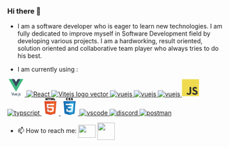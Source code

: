 ### Hi there 👋

- I am a software developer who is eager to learn new technologies.   I am fully dedicated to improve myself in Software Development field by developing various projects. I am a hardworking, result oriented,  solution oriented and collaborative team player who always tries to do his best.

- I am currently using :

<a href="https://vuejs.org/" target="_blank" rel="noreferrer"> <img src="https://raw.githubusercontent.com/devicons/devicon/master/icons/vuejs/vuejs-original-wordmark.svg" alt="vuejs" width="40" height="40"/> </a>
<a href="https://reactjs.org/" target="_blank" rel="noreferrer"> <img src="https://upload.wikimedia.org/wikipedia/commons/a/a7/React-icon.svg" alt="React" width="40" height="40"/> </a>
<a href="https://vitejs.dev/" target="_blank" rel="noreferrer"> <img src="https://cdn.worldvectorlogo.com/logos/vitejs.svg" alt="Vitejs logo vector" width="40" height="40"/> </a>
<a href="https://nodejs.org/en" target="_blank" rel="noreferrer"> <img src="https://nodejs.org/static/images/logo.svg" alt="vuejs" width="40" height="40"/> </a>
<a href="https://expressjs.com/" target="_blank" rel="noreferrer"> <img src="https://expressjs.com/images/favicon.png" alt="vuejs" width="40" height="40"/> </a>
<a href="https://nestjs.com/" target="_blank" rel="noreferrer"> <img src="https://nestjs.com/logo-small.ede75a6b.svg" alt="vuejs" width="40" height="40"/> </a>
<a href="https://developer.mozilla.org/en-US/docs/Web/JavaScript" target="_blank" rel="noreferrer"> <img src="https://raw.githubusercontent.com/devicons/devicon/master/icons/javascript/javascript-original.svg" alt="javascript" width="40" height="40"/> </a>
<a href="https://www.typescriptlang.org/" target="_blank" rel="noreferrer"> <img src="https://upload.wikimedia.org/wikipedia/commons/4/4c/Typescript_logo_2020.svg" alt="typscript" width="40" height="40"/> </a>
<a href="https://www.w3.org/html/" target="_blank" rel="noreferrer"> <img src="https://raw.githubusercontent.com/devicons/devicon/master/icons/html5/html5-original-wordmark.svg" alt="html5" width="40" height="40"/> </a>
<a href="https://www.w3schools.com/css/" target="_blank" rel="noreferrer"> <img src="https://raw.githubusercontent.com/devicons/devicon/master/icons/css3/css3-original-wordmark.svg" alt="css3" width="40" height="40"/> </a>
<a href="https://code.visualstudio.com/" target="_blank"> <img src="https://upload.wikimedia.org/wikipedia/commons/thumb/9/9a/Visual_Studio_Code_1.35_icon.svg/1024px-Visual_Studio_Code_1.35_icon.svg.png" alt="vscode" width="40" height="40"/> </a>
<a href="https://discord.com/" target="_blank"> <img src="https://cdn4.iconfinder.com/data/icons/logos-and-brands/512/91_Discord_logo_logos-512.png" alt="discord" width="40" height="40"/> </a> 
<a href="https://postman.com" target="_blank" rel="noreferrer"> <img src="https://www.vectorlogo.zone/logos/getpostman/getpostman-icon.svg" alt="postman" width="40" height="40"/> </a>










- 📫 How to reach me: <a href="https://www.linkedin.com/in/abdulkadircelebi/" target="blank"><img align="center" src="https://raw.githubusercontent.com/rahuldkjain/github-profile-readme-generator/master/src/images/icons/Social/linked-in-alt.svg" alt="" height="30" width="40" /></a>
<a href="mailto:abdulkadircelebi.ac@gmail.com" target="blank"><img align="center" src="https://upload.wikimedia.org/wikipedia/commons/7/7e/Gmail_icon_%282020%29.svg" alt="" height="40" width="40" /></a>




